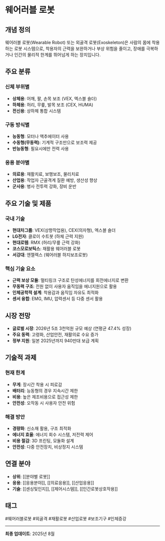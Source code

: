 # 웨어러블 로봇

## 개념 정의

웨어러블 로봇(Wearable Robot) 또는 외골격 로봇(Exoskeleton)은 사람의 몸에 착용하는 로봇 시스템으로, 착용자의 근력을 보완하거나 부상 위험을 줄이고, 장애를 극복하거나 인간의 물리적 한계를 뛰어넘게 하는 장치입니다.

## 주요 분류

### 신체 부위별
- **상체용**: 어깨, 팔, 손목 보조 (VEX, 엑스블 숄더)
- **하체용**: 허리, 무릎, 발목 보조 (CEX, HUMA)
- **전신용**: 상하체 통합 시스템

### 구동 방식별
- **능동형**: 모터나 액추에이터 사용
- **수동형(무동력)**: 기계적 구조만으로 보조력 제공
- **반능동형**: 필요시에만 전력 사용

### 응용 분야별
- **의료용**: 재활치료, 보행보조, 물리치료
- **산업용**: 작업자 근골격계 질환 예방, 생산성 향상
- **군사용**: 병사 전투력 강화, 장비 운반

## 주요 기술 및 제품

### 국내 기술
- **현대차그룹**: VEX(상향작업용), CEX(의자형), 엑스블 숄더
- **LG전자**: 클로이 수트봇 (하체 근력 지원)
- **현대로템**: RMX (허리/무릎 근력 강화)
- **코스모로보틱스**: 재활용 웨어러블 로봇
- **서강대**: 엔젤렉스 (웨어러블 하지보조로봇)

### 핵심 기술 요소
- **근력 보상 모듈**: 멀티링크 구조로 탄성에너지를 회전에너지로 변환
- **무동력 구조**: 전원 없이 사용자 움직임을 에너지원으로 활용
- **인체공학적 설계**: 착용감과 움직임 자유도 최적화
- **센서 융합**: EMG, IMU, 압력센서 등 다중 센서 활용

## 시장 전망

- **글로벌 시장**: 2026년 5조 3천억원 규모 예상 (연평균 47.4% 성장)
- **주요 동력**: 고령화, 산업안전, 재활의료 수요 증가
- **정부 지원**: 일본 2025년까지 940만대 보급 계획

## 기술적 과제

### 현재 한계
- **무게**: 장시간 착용 시 피로감
- **배터리**: 능동형의 경우 지속시간 제한
- **비용**: 높은 제조비용으로 접근성 제한
- **안전성**: 오작동 시 사용자 안전 위험

### 해결 방안
- **경량화**: 신소재 활용, 구조 최적화
- **에너지 효율**: 에너지 회수 시스템, 저전력 제어
- **비용 절감**: 3D 프린팅, 모듈화 설계
- **안전성**: 다중 안전장치, 비상정지 시스템

## 연결 분야

- **상위**: [[분야별 로봇]]
- **응용**: [[응용분야]], [[의료응용]], [[산업응용]]
- **기술**: [[센싱및인지]], [[제어시스템]], [[인간로봇상호작용]]

## 태그

#웨어러블로봇 #외골격 #재활로봇 #산업로봇 #보조기구 #인체증강

---

**최종 업데이트**: 2025년 8월